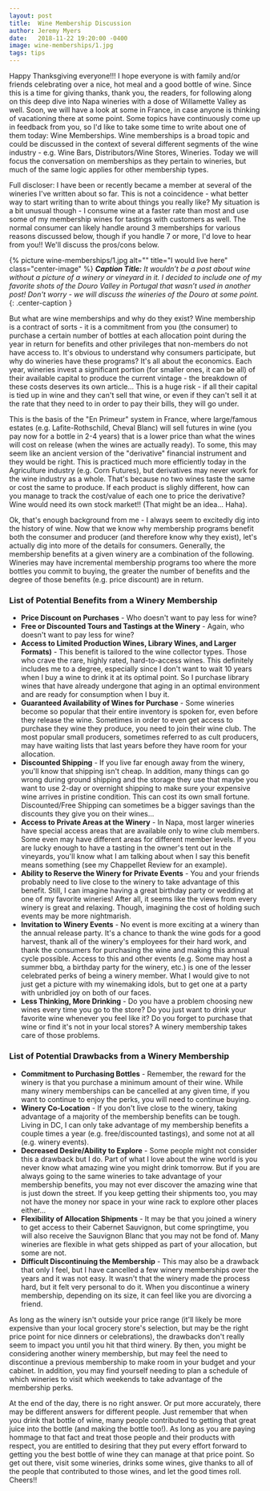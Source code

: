 ```yaml
---
layout: post
title:  Wine Membership Discussion
author: Jeremy Myers
date:   2018-11-22 19:20:00 -0400
image: wine-memberships/1.jpg
tags: tips
---
```

Happy Thanksgiving everyone!!!  I hope everyone is with family and/or friends celebrating over a nice, hot meal and a good bottle of wine.  Since this is a time for giving thanks, thank you, the readers, for following along on this deep dive into Napa wineries with a dose of Willamette Valley as well.  Soon, we will have a look at some in France, in case anyone is thinking of vacationing there at some point.  Some topics have continuously come up in feedback from you, so I'd like to take some time to write about one of them today: Wine Memberships.  Wine memberships is a broad topic and could be discussed in the context of several different segments of the wine industry - e.g. Wine Bars, Distributors/Wine Stores, Wineries.  Today we will focus the conversation on memberships as they pertain to wineries, but much of the same logic applies for other membership types.

Full discloser: I have been or recently became a member at several of the wineries I've written about so far.  This is not a coincidence - what better way to start writing than to write about things you really like?  My situation is a bit unusual though - I consume wine at a faster rate than most and use some of my membership wines for tastings with customers as well.  The normal consumer can likely handle around 3 memberships for various reasons discussed below, though if you handle 7 or more, I'd love to hear from you!!  We'll discuss the pros/cons below.

{% picture wine-memberships/1.jpg alt="" title="I would live here" class="center-image" %}
***Caption Title:*** *It wouldn’t be a post about wine without a picture of a winery or vineyard in it. I decided to include one of my favorite shots of the Douro Valley in Portugal that wasn’t used in another post!  Don't worry - we will discuss the wineries of the Douro at some point.*
{: .center-caption }

But what are wine memberships and why do they exist?  Wine membership is a contract of sorts - it is a commitment from you (the consumer) to purchase a certain number of bottles at each allocation point during the year in return for benefits and other privileges that non-members do not have access to.  It's obvious to understand why consumers participate, but why do wineries have these programs?  It's all about the economics.  Each year, wineries invest a significant portion (for smaller ones, it can be all) of their available capital to produce the current vintage - the breakdown of these costs deserves its own article...  This is a huge risk - if all their capital is tied up in wine and they can't sell that wine, or even if they can't sell it at the rate that they need to in order to pay their bills, they will go under.  

This is the basis of the "En Primeur" system in France, where large/famous estates (e.g. Lafite-Rothschild, Cheval Blanc) will sell futures in wine (you pay now for a bottle in 2-4 years) that is a lower price than what the wines will cost on release (when the wines are actually ready).  To some, this may seem like an ancient version of the "derivative" financial instrument and they would be right.  This is practiced much more efficiently today in the Agriculture industry (e.g. Corn Futures), but derivatives may never work for the wine industry as a whole.  That's because no two wines taste the same or cost the same to produce.  If each product is slighly different, how can you manage to track the cost/value of each one to price the derivative?  Wine would need its own stock market!!  (That might be an idea...  Haha).

Ok, that's enough background from me - I always seem to excitedly dig into the history of wine.  Now that we know why membership programs benefit both the consumer and producer (and therefore know why they exist), let's actually dig into more of the details for consumers.  Generally, the membership benefits at a given winery are a combination of the following.  Wineries may have incremental membership programs too where the more bottles you commit to buying, the greater the number of benefits and the degree of those benefits (e.g. price discount) are in return.

### List of Potential Benefits from a Winery Membership
* **Price Discount on Purchases** - Who doesn't want to pay less for wine?
* **Free or Discounted Tours and Tastings at the Winery** - Again, who doesn't want to pay less for wine?
* **Access to Limited Production Wines, Library Wines, and Larger Formats)** - This benefit is tailored to the wine collector types.  Those who crave the rare, highly rated, hard-to-access wines.  This definitely includes me to a degree, especially since I don't want to wait 10 years when I buy a wine to drink it at its optimal point.  So I purchase library wines that have already undergone that aging in an optimal environment and are ready for consumption when I buy it.
* **Guaranteed Availability of Wines for Purchase** - Some wineries become so popular that their entire inventory is spoken for, even before they release the wine.  Sometimes in order to even get access to purchase they wine they produce, you need to join their wine club.  The most popular small producers, sometimes referred to as cult producers, may have waiting lists that last years before they have room for your allocation.   
* **Discounted Shipping** - If you live far enough away from the winery, you'll know that shipping isn't cheap.  In addition, many things can go wrong during ground shipping and the storage they use that maybe you want to use 2-day or overnight shipping to make sure your expensive wine arrives in pristine condition.  This can cost its own small fortune.  Discounted/Free Shipping can sometimes be a bigger savings than the discounts they give you on their wines...
* **Access to Private Areas at the Winery** - In Napa, most larger wineries have special access areas that are available only to wine club members.  Some even may have different areas for different member levels.  If you are lucky enough to have a tasting in the owner's tent out in the vineyards, you'll know what I am talking about when I say this benefit means something (see my Chappellet Review for an example).
* **Ability to Reserve the Winery for Private Events** - You and your friends probably need to live close to the winery to take advantage of this benefit.  Still, I can imagine having a great birthday party or wedding at one of my favorite wineries!  After all, it seems like the views from every winery is great and relaxing.  Though, imagining the cost of holding such events may be more nightmarish. 
* **Invitation to Winery Events** - No event is more exciting at a winery than the annual release party.  It's a chance to thank the wine gods for a good harvest, thank all of the winery's employees for their hard work, and thank the consumers for purchasing the wine and making this annual cycle possible.  Access to this and other events (e.g. Some may host a summer bbq, a birthday party for the winery, etc.) is one of the lesser celebrated perks of being a winery member.  What I would give to not just get a picture with my winemaking idols, but to get one at a party with unbridled joy on both of our faces.
* **Less Thinking, More Drinking** - Do you have a problem choosing new wines every time you go to the store?  Do you just want to drink your favorite wine whenever you feel like it?  Do you forget to purchase that wine or find it's not in your local stores?  A winery membership takes care of those problems.

### List of Potential Drawbacks from a Winery Membership
* **Commitment to Purchasing Bottles** - Remember, the reward for the winery is that you purchase a minimum amount of their wine.  While many winery memberships can be cancelled at any given time, if you want to continue to enjoy the perks, you will need to continue buying.
* **Winery Co-Location** - If you don't live close to the winery, taking advantage of a majority of the membership benefits can be tough.  Living in DC, I can only take advantage of my membership benefits a couple times a year (e.g. free/discounted tastings), and some not at all (e.g. winery events).
* **Decreased Desire/Ability to Explore** - Some people might not consider this a drawback but I do.  Part of what I love about the wine world is you never know what amazing wine you might drink tomorrow.  But if you are always going to the same wineries to take advantage of your membership benefits, you may not ever discover the amazing wine that is just down the street.  If you keep getting their shipments too, you may not have the money nor space in your wine rack to explore other places either...
* **Flexibility of Allocation Shipments** - It may be that you joined a winery to get access to their Cabernet Sauvignon, but come springtime, you will also receive the Sauvignon Blanc that you may not be fond of.  Many wineries are flexible in what gets shipped as part of your allocation, but some are not.  
* **Difficult Discontinuing the Membership** - This may also be a drawback that only I feel, but I have cancelled a few winery memberships over the years and it was not easy.  It wasn't that the winery made the process hard, but it felt very personal to do it.  When you discontinue a winery membership, depending on its size, it can feel like you are divorcing a friend.

As long as the winery isn't outside your price range (it'll likely be more expensive than your local grocery store's selection, but may be the right price point for nice dinners or celebrations), the drawbacks don't really seem to impact you until you hit that third winery.  By then, you might be considering another winery membership, but may feel the need to discontinue a previous membership to make room in your budget and your cabinet.  In addition, you may find yourself needing to plan a schedule of which wineries to visit which weekends to take advantage of the membership perks.

At the end of the day, there is no right answer.  Or put more accurately, there may be different answers for different people.  Just remember that when you drink that bottle of wine, many people contributed to getting that great juice into the bottle (and making the bottle too!).  As long as you are paying hommage to that fact and treat those people and their products with respect, you are entitled to desiring that they put every effort forward to getting you the best bottle of wine they can manage at that price point.  So get out there, visit some wineries, drinks some wines, give thanks to all of the people that contributed to those wines, and let the good times roll.  Cheers!!
